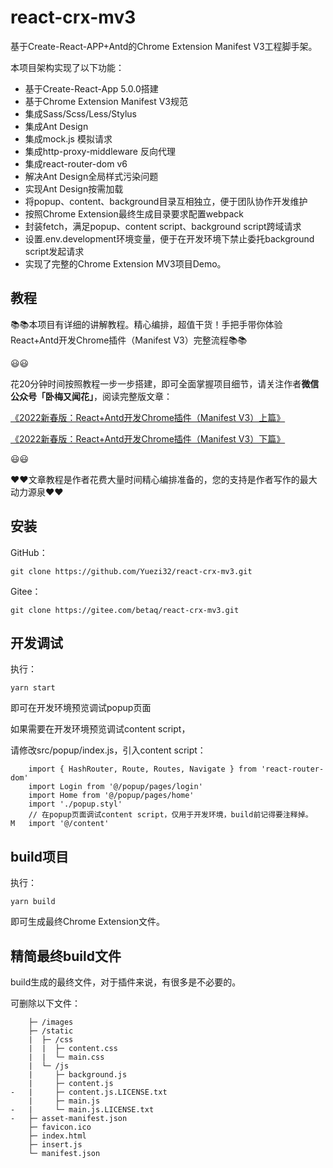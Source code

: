 # react-crx-mv3

基于Create-React-APP+Antd的Chrome Extension Manifest V3工程脚手架。

本项目架构实现了以下功能：

- 基于Create-React-App 5.0.0搭建
- 基于Chrome Extension Manifest V3规范
- 集成Sass/Scss/Less/Stylus
- 集成Ant Design
- 集成mock.js 模拟请求
- 集成http-proxy-middleware 反向代理
- 集成react-router-dom v6
- 解决Ant Design全局样式污染问题
- 实现Ant Design按需加载
- 将popup、content、background目录互相独立，便于团队协作开发维护
- 按照Chrome Extension最终生成目录要求配置webpack
- 封装fetch，满足popup、content script、background script跨域请求
- 设置.env.development环境变量，便于在开发环境下禁止委托background script发起请求
- 实现了完整的Chrome Extension MV3项目Demo。

## 教程

📚📚本项目有详细的讲解教程。精心编排，超值干货！手把手带你体验React+Antd开发Chrome插件（Manifest V3）完整流程📚📚

😃😃

花20分钟时间按照教程一步一步搭建，即可全面掌握项目细节，请关注作者**微信公众号「卧梅又闻花」**，阅读完整版文章：

[《2022新春版：React+Antd开发Chrome插件（Manifest V3）上篇》](https://mp.weixin.qq.com/s/5D_6dqz4qI61Ln4oOo1O3A)

[《2022新春版：React+Antd开发Chrome插件（Manifest V3）下篇》](https://mp.weixin.qq.com/s/kkS9ODEDe-64BCGqr88RPw)

😃😃

❤️❤️文章教程是作者花费大量时间精心编排准备的，您的支持是作者写作的最大动力源泉❤️❤️

## 安装
GitHub：
```
git clone https://github.com/Yuezi32/react-crx-mv3.git
```
Gitee：
```
git clone https://gitee.com/betaq/react-crx-mv3.git
```

## 开发调试

执行：
```
yarn start
```

即可在开发环境预览调试popup页面

如果需要在开发环境预览调试content script，

请修改src/popup/index.js，引入content script：
```
    import { HashRouter, Route, Routes, Navigate } from 'react-router-dom'
    import Login from '@/popup/pages/login'
    import Home from '@/popup/pages/home'
    import './popup.styl'
    // 在popup页面调试content script，仅用于开发环境，build前记得要注释掉。
M   import '@/content'
```

## build项目

执行：
```
yarn build
```
即可生成最终Chrome Extension文件。

## 精简最终build文件

build生成的最终文件，对于插件来说，有很多是不必要的。

可删除以下文件：
```
    ├─ /images
    ├─ /static
    |  ├─ /css
    |  |  ├─ content.css
    |  |  └─ main.css
    |  └─ /js
    |     ├─ background.js
    |     ├─ content.js
-   |     ├─ content.js.LICENSE.txt
    |     ├─ main.js
-   |     └─ main.js.LICENSE.txt
-   ├─ asset-manifest.json
    ├─ favicon.ico
    ├─ index.html
    ├─ insert.js
    └─ manifest.json
```
